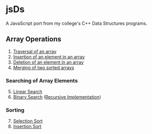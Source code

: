 # jsDs
A JavaScript port from my college's C++ Data Structures programs.

## Array Operations
1. [Traversal of an array](./array/traversal.js)
2. [Insertion of an element in an array](./array/insertion.js)
3. [Deletion of an element in an array](./array/deletion.js)
4. [Merging of two sorted arrays](./array/mergingSortedArrays.js)
### Searching of Array Elements
5. [Linear Search](./array/linearSearch.js)
6. [Binary Search](./array/binarySearch.js) ([Recursive Implementation](./array/recursiveBinarySearch.js))
### Sorting
7. [Selection Sort](./array/selectionSort.js)
8. [Insertion Sort](./array/insertionSort.js)